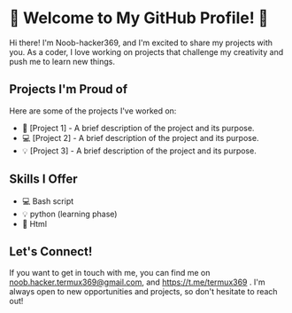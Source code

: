 # 🎉 Welcome to My GitHub Profile! 🎉

Hi there! I'm Noob-hacker369, and I'm excited to share my projects with you. As a coder, I love working on projects that challenge my creativity and push me to learn new things.

## Projects I'm Proud of

Here are some of the projects I've worked on:

- 🚀 [Project 1] - A brief description of the project and its purpose.
- 💻 [Project 2] - A brief description of the project and its purpose.
- 💡 [Project 3] - A brief description of the project and its purpose.

## Skills I Offer

- 💻 Bash script 
- 💡 python (learning phase)
- 🚀 Html

## Let's Connect!

If you want to get in touch with me, you can find me on noob.hacker.termux369@gmail.com, and https://t.me/termux369 . I'm always open to new opportunities and projects, so don't hesitate to reach out!

